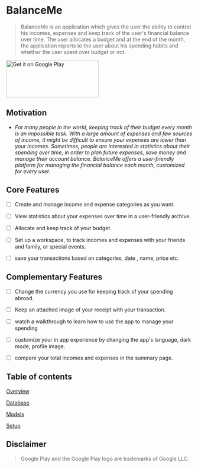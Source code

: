 
# BalanceMe


> BalanceMe is an application which gives the user the ability to control his incomes, expenses and keep track of
the user's financial balance over time. The user allocates a budget and at the end of the month, 
the application reports to the user about his spending habits and whether the user spent over budget or not.


<a href='https://play.google.com/store/apps/details?id=com.technion.balanceme.balance_me&pcampaignid=pcampaignidMKT-Other-global-all-co-prtnr-py-PartBadge-Mar2515-1'><img alt='Get it on Google Play' src='https://play.google.com/intl/en_us/badges/static/images/badges/en_badge_web_generic.png' width="250" height="100"/></a>




## Motivation


* *For many people in the world, keeping track of their budget every month is an impossible task. 
With a large amount of expenses and few sources of income, it might be difficult to ensure your expenses are lower than your incomes.
Sometimes, people are interested in statistics about their spending over time, in order 
to plan future expenses, save money and manage their account balance. 
BalanceMe offers a user-friendly platform for managing the financial balance each month,
customized for every user.*


## Core Features


* [ ] Create and manage income and expense categories as you want.
* [ ] View statistics about your expenses over time in a user-friendly archive.
* [ ] Allocate and keep track of your budget.
* [ ] Set up a workspace, to track incomes and expenses with your friends and family, or special events.
* [ ] save your transactions based on categories, date , name, price etc.


## Complementary Features


* [ ] Change the currency you use for keeping track of your spending abroad.
* [ ] Keep an attached image of your receipt with your transaction.
* [ ] watch a walkthrough to learn how to use the app to manage your spending
* [ ] customize your in app experience by changing the app's language, dark mode, profile image.
* [ ] compare your total incomes and expenses in the summary page.


## Table of contents


[Overview](/docs/overview.md)


[Database](/docs/database.md)


[Models](/docs/models.md)


[Setup](/docs/setup.md)


## Disclaimer


>Google Play and the Google Play logo are trademarks of Google LLC.